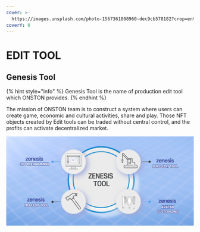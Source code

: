 ```yaml
---
cover: >-
  https://images.unsplash.com/photo-1567361808960-dec9cb578182?crop=entropy&cs=srgb&fm=jpg&ixid=MnwxOTcwMjR8MHwxfHNlYXJjaHw0fHx0b29sfGVufDB8fHx8MTY0MjYwNTQ2MQ&ixlib=rb-1.2.1&q=85
coverY: 0
---
```


# EDIT TOOL

## Genesis Tool&#x20;

{% hint style="info" %}
Genesis Tool is the name of production edit tool which ONSTON provides.
{% endhint %}



The mission of ONSTON team is to construct a system where users can create game, economic and cultural activities, share and play. Those NFT objects created by Edit tools can be traded without central control, and the profits can activate decentralized market.

![](<../.gitbook/assets/image (3).png>)

